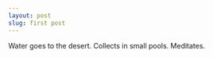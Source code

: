 ```yaml
---
layout: post
slug: first post
---
```


Water goes to the desert. Collects in small pools. Meditates. 

